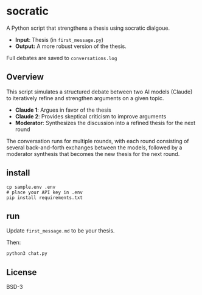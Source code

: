 # socratic

A Python script that strengthens a thesis using socratic dialgoue.

- **Input**: Thesis (in `first_message.py`)
- **Output:** A more robust version of the thesis.

Full debates are saved to `conversations.log`

## Overview

This script simulates a structured debate between two AI models (Claude) to iteratively refine and strengthen arguments on a given topic.

- **Claude 1**: Argues in favor of the thesis
- **Claude 2**: Provides skeptical criticism to improve arguments
- **Moderator**: Synthesizes the discussion into a refined thesis for the next round

The conversation runs for multiple rounds, with each round consisting of several back-and-forth exchanges between the models, followed by a moderator synthesis that becomes the new thesis for the next round.

## install

```
cp sample.env .env
# place your API key in .env
pip install requirements.txt
```

## run

Update `first_message.md` to be your thesis.

Then:

```
python3 chat.py
```

## License

BSD-3